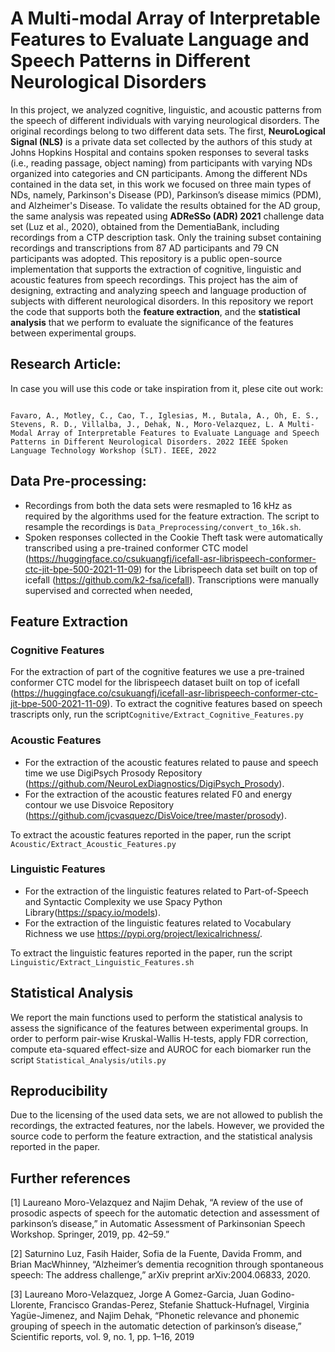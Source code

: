 # A Multi-modal Array of Interpretable Features to Evaluate Language and Speech Patterns in Different Neurological Disorders

In this project, we analyzed cognitive, linguistic, and acoustic patterns from the speech of different individuals with varying neurological disorders. 
The original recordings belong to two different data sets. The first, **NeuroLogical Signal (NLS)** is a private data set collected by
the authors of this study at Johns Hopkins Hospital and contains spoken responses to several tasks (i.e., reading passage,
object naming) from participants with varying NDs organized into categories and CN participants. Among the different NDs contained in the data
set, in this work we focused on three main types of NDs, namely, Parkinson's Disease (PD), Parkinson’s disease mimics (PDM), and Alzheimer's Disease.
To validate the results obtained for the  AD group, the same analysis was repeated using **ADReSSo
(ADR) 2021** challenge data set (Luz et al., 2020), obtained from the DementiaBank, including recordings from a CTP description
task. Only the training subset containing recordings and transcriptions from 87 AD participants and 79 CN participants
was adopted. This repository is a public open-source implementation that supports the extraction of cognitive, linguistic and acoustic features from speech recordings. This project has the aim of designing, extracting and analyzing speech and language production of subjects with different neurological disorders. 
In this repository we report the code that supports both the **feature extraction**, and the **statistical analysis** that we perform to evaluate the significance of the features between experimental groups.


## Research Article: 

In case you will use this code or take inspiration from it, plese cite out work: 
```

Favaro, A., Motley, C., Cao, T., Iglesias, M., Butala, A., Oh, E. S., Stevens, R. D., Villalba, J., Dehak, N., Moro-Velazquez, L. A Multi-Modal Array of Interpretable Features to Evaluate Language and Speech Patterns in Different Neurological Disorders. 2022 IEEE Spoken Language Technology Workshop (SLT). IEEE, 2022

```
## Data Pre-processing:

* Recordings from both the data sets were resmapled to 16 kHz as required by the algorithms used for the feature extraction. The script to resample the recordings is ```Data_Preprocessing/convert_to_16k.sh```.
* Spoken responses collected in the Cookie Theft task were automatically transcribed using a pre-trained conformer CTC  model (https://huggingface.co/csukuangfj/icefall-asr-librispeech-conformer-ctc-jit-bpe-500-2021-11-09) for the Librispeech data set built on top of icefall (https://github.com/k2-fsa/icefall). Transcriptions were manually supervised and corrected when needed,  
## Feature Extraction 

### Cognitive Features
For the extraction of part of the cognitive features we use a pre-trained conformer CTC model for the librispeech dataset built on top of icefall (https://huggingface.co/csukuangfj/icefall-asr-librispeech-conformer-ctc-jit-bpe-500-2021-11-09). 
To extract the cognitive features based on speech trascripts only, run the script```Cognitive/Extract_Cognitive_Features.py```

### Acoustic Features

* For the extraction of the acoustic features related to pause and speech time we use DigiPsych Prosody Repository (<https://github.com/NeuroLexDiagnostics/DigiPsych_Prosody>).
* For the extraction of the acoustic features related F0 and energy contour we use Disvoice Repository (<https://github.com/jcvasquezc/DisVoice/tree/master/prosody>).

To extract the acoustic features reported in the paper, run the script ```Acoustic/Extract_Acoustic_Features.py```



### Linguistic Features

* For the extraction of the linguistic features related to Part-of-Speech and Syntactic Complexity we use Spacy Python Library(<https://spacy.io/models>).
* For the extraction of the linguistic features related to Vocabulary Richness we use <https://pypi.org/project/lexicalrichness/>. 

To extract the linguistic features reported in the paper, run the script ```Linguistic/Extract_Linguistic_Features.sh```

## Statistical Analysis 

We report the main functions used to perform the statistical analysis to assess the significance of the features between experimental groups. 
In order to perform pair-wise Kruskal-Wallis H-tests, apply FDR correction, compute eta-squared effect-size and AUROC for each biomarker run the script ```Statistical_Analysis/utils.py```


## Reproducibility

Due to the licensing of the used data sets, we are not allowed to publish the recordings, the extracted features, nor the labels. However, we provided the source code to perform the feature extraction, and the statistical analysis reported in the paper. 


## Further references 

[1] Laureano Moro-Velazquez and Najim Dehak, “A review of the use of prosodic aspects of speech for the automatic detection and assessment of parkinson’s disease,” in Automatic Assessment of Parkinsonian Speech Workshop. Springer, 2019, pp. 42–59.”​

[2] Saturnino Luz, Fasih Haider, Sofia de la Fuente, Davida Fromm, and Brian MacWhinney, “Alzheimer’s dementia recognition through spontaneous speech: The address challenge,” arXiv preprint arXiv:2004.06833, 2020. ​

[3] Laureano Moro-Velazquez, Jorge A Gomez-Garcia, Juan Godino-Llorente, Francisco Grandas-Perez, Stefanie Shattuck-Hufnagel, Virginia Yagüe-Jimenez, and Najim Dehak, “Phonetic relevance and phonemic grouping of speech in the automatic detection of parkinson’s disease,” Scientific reports, vol. 9, no. 1, pp. 1–16, 2019​
​